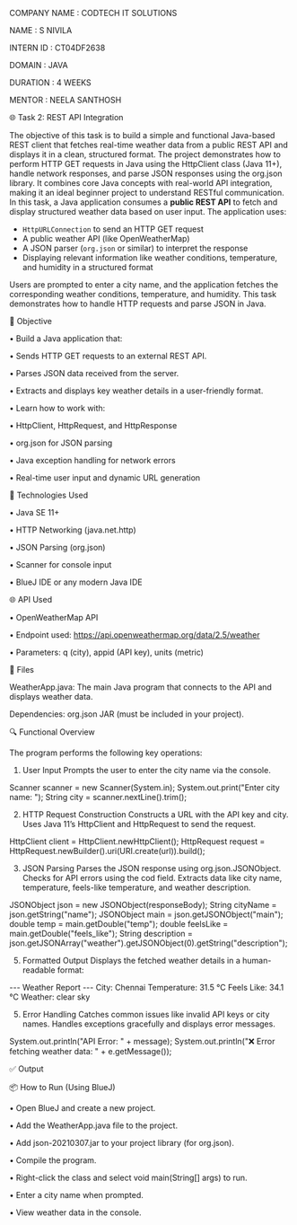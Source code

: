 COMPANY NAME : CODTECH IT SOLUTIONS

NAME : S NIVILA

INTERN ID : CT04DF2638

DOMAIN : JAVA

DURATION : 4 WEEKS

MENTOR : NEELA SANTHOSH

🌐 Task 2: REST API Integration

The objective of this task is to build a simple and functional Java-based REST client that fetches real-time weather data from a public REST API and displays it in a clean, structured format.
The project demonstrates how to perform HTTP GET requests in Java using the HttpClient class (Java 11+), handle network responses, and parse JSON responses using the org.json library. It combines core Java concepts with real-world API integration, making it an ideal beginner project to understand RESTful communication.
In this task, a Java application consumes a **public REST API** to fetch and display structured weather data based on user input. The application uses:

- `HttpURLConnection` to send an HTTP GET request
- A public weather API (like OpenWeatherMap)
- A JSON parser (`org.json` or similar) to interpret the response
- Displaying relevant information like weather conditions, temperature, and humidity in a structured format

Users are prompted to enter a city name, and the application fetches the corresponding weather conditions, temperature, and humidity. This task demonstrates how to handle HTTP requests and parse JSON in Java.

🎯 Objective

• Build a Java application that:

• Sends HTTP GET requests to an external REST API.

• Parses JSON data received from the server.

• Extracts and displays key weather details in a user-friendly format.

• Learn how to work with:

• HttpClient, HttpRequest, and HttpResponse

• org.json for JSON parsing

• Java exception handling for network errors

• Real-time user input and dynamic URL generation

📌 Technologies Used

• Java SE 11+

• HTTP Networking (java.net.http)

• JSON Parsing (org.json)

• Scanner for console input

• BlueJ IDE or any modern Java IDE

🌐 API Used

• OpenWeatherMap API

• Endpoint used: https://api.openweathermap.org/data/2.5/weather

• Parameters: q (city), appid (API key), units (metric)

📂 Files

WeatherApp.java: The main Java program that connects to the API and displays weather data.

Dependencies: org.json JAR (must be included in your project).

🔍 Functional Overview

The program performs the following key operations:

1. User Input
Prompts the user to enter the city name via the console.

Scanner scanner = new Scanner(System.in);
System.out.print("Enter city name: ");
String city = scanner.nextLine().trim();

2. HTTP Request Construction
Constructs a URL with the API key and city.
Uses Java 11’s HttpClient and HttpRequest to send the request.

HttpClient client = HttpClient.newHttpClient();
HttpRequest request = HttpRequest.newBuilder().uri(URI.create(url)).build();

3. JSON Parsing
Parses the JSON response using org.json.JSONObject.
Checks for API errors using the cod field.
Extracts data like city name, temperature, feels-like temperature, and weather description.

JSONObject json = new JSONObject(responseBody);
String cityName = json.getString("name");
JSONObject main = json.getJSONObject("main");
double temp = main.getDouble("temp");
double feelsLike = main.getDouble("feels_like");
String description = json.getJSONArray("weather").getJSONObject(0).getString("description");

5. Formatted Output
Displays the fetched weather details in a human-readable format:

--- Weather Report ---
City: Chennai
Temperature: 31.5 °C
Feels Like: 34.1 °C
Weather: clear sky

5. Error Handling
Catches common issues like invalid API keys or city names.
Handles exceptions gracefully and displays error messages.

System.out.println("API Error: " + message);
System.out.println("❌ Error fetching weather data: " + e.getMessage());

✅ Output



📦 How to Run (Using BlueJ)

• Open BlueJ and create a new project.

• Add the WeatherApp.java file to the project.

• Add json-20210307.jar to your project library (for org.json).

• Compile the program.

• Right-click the class and select void main(String[] args) to run.

• Enter a city name when prompted.

• View weather data in the console.
